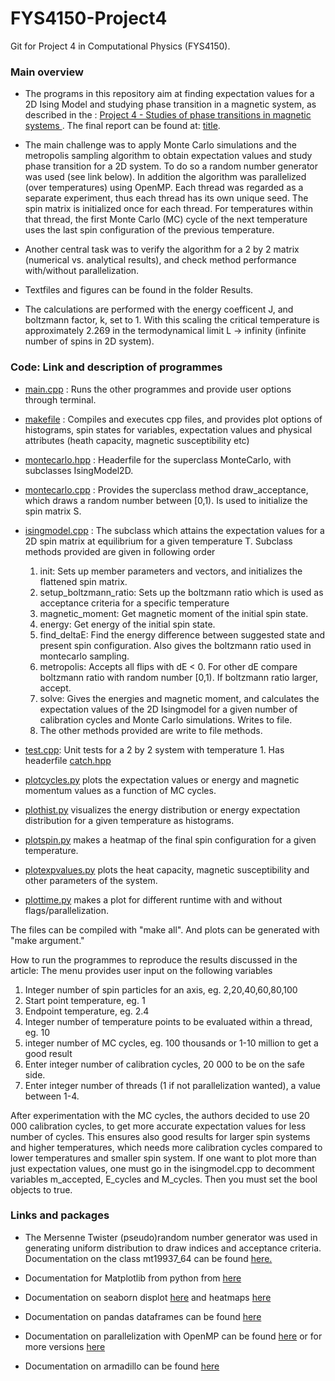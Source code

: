 # FYS4150-Project4
Git for Project 4 in Computational Physics (FYS4150).

### Main overview
* The programs in this repository aim at finding expectation values for a 2D Ising Model and studying phase transition in a magnetic system, as described in the : [Project 4 - Studies of phase transitions in magnetic systems ](https://github.com/Seedsiz/FYS4150-Project4/blob/main/report/Project%20description.pdf). The final report can be found at: [title](link).

* The main challenge was to apply Monte Carlo simulations and the metropolis sampling algorithm to obtain expectation values and study phase transition for a 2D system. To do so a random number generator was used (see link below). In addition the algorithm was parallelized (over temperatures) using OpenMP. Each thread was regarded as a separate experiment, thus each thread has its own unique seed. The spin matrix is initialized once for each thread. For temperatures within that thread, the first Monte Carlo (MC) cycle of the next temperature uses the last spin configuration of the previous temperature.

* Another central task was to verify the algorithm for a 2 by 2 matrix (numerical vs. analytical results), and check method performance with/without parallelization.

* Textfiles and figures can be found in the folder Results.

* The calculations are performed with the energy coefficent J, and boltzmann factor, k, set to 1. With this scaling the critical temperature is approximately 2.269 in the termodynamical limit L -> infinity (infinite number of spins in 2D system).

### Code: Link and description of programmes
- [main.cpp](https://github.com/Seedsiz/FYS4150-Project4/blob/main/code-and-results/main.cpp) : Runs the other programmes and provide user options through terminal.

 - [makefile](https://github.com/Seedsiz/FYS4150-Project4/blob/main/code-and-results/makefile) : Compiles and executes cpp files, and provides plot options of histograms, spin states for variables, expectation values and physical attributes (heath capacity, magnetic susceptibility etc)  

-  [montecarlo.hpp](https://github.com/Seedsiz/FYS4150-Project4/blob/main/code-and-results/montecarlo.hpp) : Headerfile for the superclass MonteCarlo, with subclasses IsingModel2D.

- [montecarlo.cpp](https://github.com/Seedsiz/FYS4150-Project4/blob/main/code-and-results/montecarlo.cpp) : Provides the superclass method draw_acceptance, which draws a random number between [0,1). Is used to initialize the spin matrix S.
- [isingmodel.cpp](https://github.com/Seedsiz/FYS4150-Project4/blob/main/code-and-results/isingmodel.cpp) : The subclass which attains the expectation values for a 2D spin matrix at equilibrium for a given temperature T. Subclass methods provided are given in following order
  1. init: Sets up member parameters and vectors, and initializes the flattened spin matrix.
  2. setup_boltzmann_ratio: Sets up the boltzmann ratio which is used as acceptance criteria for a specific temperature
  3. magnetic_moment: Get magnetic moment of the initial spin state.
  4. energy: Get energy of the initial spin state.
  5. find_deltaE: Find the energy difference between suggested state and present spin configuration. Also gives the boltzmann ratio used in montecarlo sampling.
  6. metropolis: Accepts all flips with dE < 0. For other dE compare boltzmann ratio with random number [0,1). If boltzmann ratio larger, accept.
  7. solve: Gives the energies and magnetic moment, and calculates the expectation values of the 2D Isingmodel for a given number of calibration cycles and Monte Carlo simulations. Writes to file.
  8. The other methods provided are write to file methods.

- [test.cpp](https://github.com/Seedsiz/FYS4150-Project4/blob/main/code-and-results/test.cpp): Unit tests for a 2 by 2 system with temperature 1. Has headerfile [catch.hpp](https://github.com/Seedsiz/FYS4150-Project4/blob/main/code-and-results/catch.hpp)

- [plotcycles.py](https://github.com/Seedsiz/FYS4150-Project4/blob/main/code-and-results/plotcycles.py) plots the expectation values or energy and magnetic momentum values as a function of MC cycles.
- [plothist.py](https://github.com/Seedsiz/FYS4150-Project4/blob/main/code-and-results/plothist.py) visualizes the energy distribution or energy expectation distribution for a given temperature as histograms.
- [plotspin.py](https://github.com/Seedsiz/FYS4150-Project4/blob/main/code-and-results/plotspin.py) makes a heatmap of the final spin configuration for a given temperature.
- [plotexpvalues.py](https://github.com/Seedsiz/FYS4150-Project4/blob/main/code-and-results/plotexpvalues.py) plots the heat capacity, magnetic susceptibility and other parameters of the system.
- [plottime.py](https://github.com/Seedsiz/FYS4150-Project4/blob/main/code-and-results/plottime.py) makes a plot for different runtime with and without flags/parallelization.

The files can be compiled with "make all". And plots can be generated with "make argument."

How to run the programmes to reproduce the results discussed in the article: The menu provides user input on the following variables
  1. Integer number of spin particles for an axis, eg. 2,20,40,60,80,100
  2. Start point temperature, eg. 1
  3. Endpoint temperature, eg. 2.4
  4. Integer number of temperature points to be evaluated within a thread, eg. 10
  5. integer number of MC cycles, eg. 100 thousands or 1-10 million to get a good result
  6. Enter integer number of calibration cycles, 20 000 to be on the safe side.
  7. Enter integer number of threads (1 if not parallelization wanted), a value between 1-4.

After experimentation with the MC cycles, the authors decided to use 20 000 calibration cycles, to get more accurate expectation values for less number of cycles. This ensures also good results for larger spin systems and higher temperatures, which needs more calibration cycles compared to lower temperatures and smaller spin system. If one want to plot more than just expectation values, one must go in the isingmodel.cpp to decomment variables m_accepted, E_cycles and M_cycles. Then you must set the bool objects to true.

### Links and packages
- The Mersenne Twister (pseudo)random number generator was used in generating uniform distribution to draw indices and acceptance criteria. Documentation on the class mt19937_64 can be found [here.](https://www.cplusplus.com/reference/random/mt19937_64/)

- Documentation for Matplotlib from python from [here](https://matplotlib.org/)

- Documentation on seaborn displot [here](https://seaborn.pydata.org/generated/seaborn.displot.html#seaborn.displot) and heatmaps [here](https://seaborn.pydata.org/generated/seaborn.heatmap.html)

- Documentation on pandas dataframes can be found [here](https://pandas.pydata.org/pandas-docs/stable/reference/api/pandas.DataFrame.html)

- Documentation on parallelization with OpenMP can be found [here](https://www.openmp.org/wp-content/uploads/OpenMP-4.5-1115-CPP-web.pdf) or for more versions [here](https://www.openmp.org/resources/refguides/)

- Documentation on armadillo can be found [here](http://arma.sourceforge.net/docs.html)
